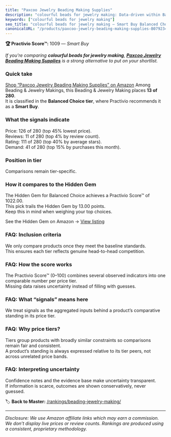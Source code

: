 ```yaml
---
title: "Paxcoo Jewelry Beading Making Supplies"
description: "colourful beads for jewelry making: Data-driven within Balanced Choice ranking using the Practivio Score™. Positioned by quality, value, demand, findability, m…"
keywords: ["colourful beads for jewelry making"]
seo_title: "colourful beads for jewelry making — Smart Buy Balanced Choice (2025)"
canonicalURL: "/products/paxcoo-jewelry-beading-making-supplies-B079234LMQ/"
---
```


**🏆 Practivio Score™:** 1009 — _Smart Buy_


*If you're comparing **colourful beads for jewelry making**, **[Paxcoo Jewelry Beading Making Supplies](https://www.amazon.com/dp/B079234LMQ?tag=practivio-20)** is a strong alternative to put on your shortlist.*
### Quick take
[Shop “Paxcoo Jewelry Beading Making Supplies” on Amazon](https://www.amazon.com/dp/B079234LMQ?tag=practivio-20)
Among Beading & Jewelry Makings, this Beading & Jewelry Making places **13 of 280**.  
It is classified in the **Balanced Choice tier**, where Practivio recommends it as a **Smart Buy**.

### What the signals indicate
Price: 126 of 280 (top 45% lowest price).  
Reviews: 11 of 280 (top 4% by review count).  
Rating: 111 of 280 (top 40% by average stars).  
Demand: 41 of 280 (top 15% by purchases this month).

### Position in tier
Comparisons remain tier-specific.

### How it compares to the Hidden Gem
The Hidden Gem for Balanced Choice achieves a Practivio Score™ of 1022.00.  
This pick trails the Hidden Gem by 13.00 points.  
Keep this in mind when weighing your top choices.  

See the Hidden Gem on Amazon → [View listing](https://www.amazon.com/dp/B000P42O3C?tag=practivio-20)

### FAQ: Inclusion criteria
We only compare products once they meet the baseline standards.  
This ensures each tier reflects genuine head-to-head competition.

### FAQ: How the score works
The Practivio Score™ (0–100) combines several observed indicators into one comparable number per price tier.  
Missing data raises uncertainty instead of filling with guesses.

### FAQ: What “signals” means here
We treat signals as the aggregated inputs behind a product’s comparative standing in its price tier.

### FAQ: Why price tiers?
Tiers group products with broadly similar constraints so comparisons remain fair and consistent.  
A product’s standing is always expressed relative to its tier peers, not across unrelated price bands.

### FAQ: Interpreting uncertainty
Confidence notes and the evidence base make uncertainty transparent.  
If information is scarce, outcomes are shown conservatively, never guessed.


🏷️ **Back to Master:** [/rankings/beading-jewelry-making/](/rankings/beading-jewelry-making/)

---
_Disclosure: We use Amazon affiliate links which may earn a commission. We don’t display live prices or review counts. Rankings are produced using a consistent, proprietary methodology._

